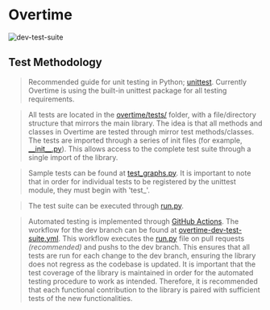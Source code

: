 
# Overtime
![dev-test-suite](https://github.com/overtime3/overtime/actions/workflows/overtime-dev-test-suite.yml/badge.svg?branch=dev)  

## Test Methodology

> Recommended guide for unit testing in Python; [unittest](https://docs.python.org/3/library/unittest.html). Currently Overtime is using the built-in unittest package for all testing requirements.

> All tests are located in the [overtime/tests/](https://github.com/overtime3/overtime/tree/dev/overtime/tests) folder, with a file/directory structure that mirrors the main library. The idea is that all methods and classes in Overtime are tested through mirror test methods/classes.
> The tests are imported through a series of init files (for example, [\_\_init\_\_.py](https://github.com/overtime3/overtime/blob/soca/overtime/tests/components/__init__.py)). This allows access to the complete test suite through a single import of the library.

> Sample tests can be found at [test_graphs.py](https://github.com/overtime3/overtime/blob/dev/overtime/tests/components/test_graphs.py). It is important to note that in order for individual tests to be registered by the unittest module, they must begin with 'test_'.

> The test suite can be executed through [run.py](https://github.com/overtime3/overtime/blob/dev/overtime/tests/run.py).

> Automated testing is implemented through [GitHub Actions](https://github.com/overtime3/overtime/actions). The workflow for the dev branch can be found at [overtime-dev-test-suite.yml](https://github.com/overtime3/overtime/blob/dev/.github/workflows/overtime-dev-test-suite.yml).
> This workflow executes the [run.py](https://github.com/overtime3/overtime/blob/dev/overtime/tests/run.py) file on pull requests *(recommended)* and pushs to the dev branch. This ensures that all tests are run for each change to the dev branch, ensuring the library does not regress as the codebase is updated. It is important that the test coverage of the library is maintained in order for the automated testing procedure to work as intended. Therefore, it is recommended that each functional contribution to the library is paired with sufficient tests of the new functionalities.
